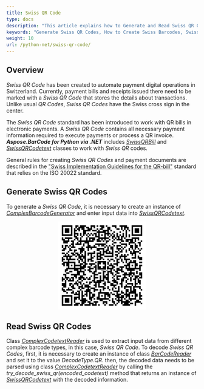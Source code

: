 ```yaml
---
title: Swiss QR Code
type: docs
description: "This article explains how to Generate and Read Swiss QR Codes using Aspose.BarCode for Python via .NET"
keywords: "Generate Swiss QR Codes, How to Create Swiss Barcodes, Swiss QR Code, Aspose.BarCode, Generate Barcode in Python"
weight: 10
url: /python-net/swiss-qr-code/
---
```


## **Overview**
*Swiss QR Code* has been created to automate payment digital operations in Switzerland. Currently, payment bills and receipts issued there need to be marked with a *Swiss QR Code* that stores the details about transactions. Unlike usual *QR Codes*, *Swiss QR Codes* have the Swiss cross sign in the center.  
  
The *Swiss QR Code* standard has been introduced to work with QR bills in electronic payments. A *Swiss QR Code* contains all necessary payment information required to execute payments or process a QR invoice. ***Aspose.BarCode for Python via .NET*** includes [*SwissQRBill*](/barcode/python-net/api-reference/) and [*SwissQRCodetext*](/barcode/python-net/api-reference/aspose.barcode.complexbarcode/swissqrcodetext) classes to work with *Swiss QR* codes.  
  
General rules for creating *Swiss QR Codes* and payment documents are described in the ["Swiss Implementation Guidelines for the QR-bill"](https://www.paymentstandards.ch/dam/downloads/ig-qr-bill-en.pdf) standard that relies on the ISO 20022 standard.

## **Generate Swiss QR Codes**
To generate a *Swiss QR Code*, it is necessary to create an instance of [*ComplexBarcodeGenerator*](/barcode/python-net/api-reference/aspose.barcode.complexbarcode/complexbarcodegenerator/) and enter input data into [*SwissQRCodetext*](/barcode/python-net/api-reference/aspose.barcode.complexbarcode/swissqrcodetext).  

<p align="center"><img src="swissqrbill.png"></p> 

## **Read Swiss QR Codes**
Class [*ComplexCodetextReader*](/barcode/python-net/api-reference/aspose.barcode.complexbarcode/complexcodetextreader) is used to extract input data from different complex barcode types, in this case, *Swiss QR Code*. To decode *Swiss QR Codes*, first, it is necessary to create an instance of class [*BarCodeReader*](/barcode/python-net/api-reference/aspose.barcode.barcoderecognition/barcodereader) and set it to the value *DecodeType.QR*. then, the decoded data needs to be parsed using class [*ComplexCodetextReader*](/barcode/python-net/api-reference/aspose.barcode.complexbarcode/complexcodetextreader) by calling the *try_decode_swiss_qr(encoded_codetext)* method that returns an instance of [*SwissQRCodetext*](/barcode/python-net/api-reference/aspose.barcode.complexbarcode/swissqrcodetext) with the decoded information.
